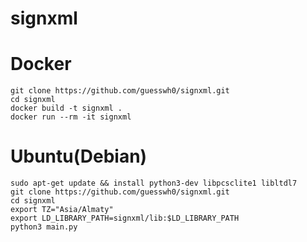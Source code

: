 # signxml

# Docker
```shell
git clone https://github.com/guesswh0/signxml.git
cd signxml
docker build -t signxml . 
docker run --rm -it signxml
```

# Ubuntu(Debian)
```shell
sudo apt-get update && install python3-dev libpcsclite1 libltdl7 
git clone https://github.com/guesswh0/signxml.git
cd signxml
export TZ="Asia/Almaty"
export LD_LIBRARY_PATH=signxml/lib:$LD_LIBRARY_PATH
python3 main.py
```